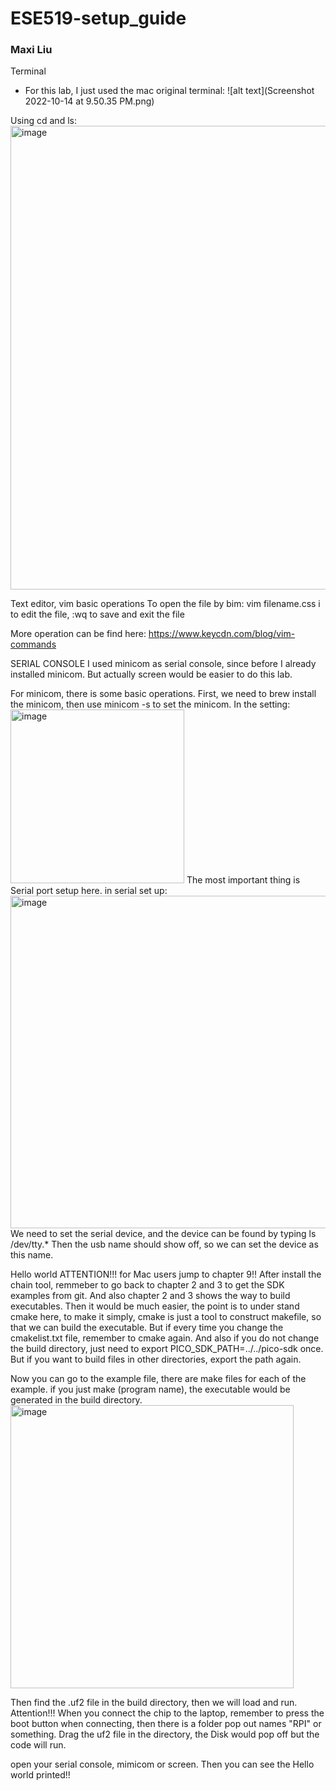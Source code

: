 # ESE519-setup_guide
### Maxi Liu



Terminal 
- For this lab, I just used the mac original terminal:
![alt text](Screenshot 2022-10-14 at 9.50.35 PM.png)

Using cd and ls:
<img width="742" alt="image" src="https://user-images.githubusercontent.com/58932929/195963756-2f60888a-70cd-4c29-ab89-ebf53bc6ab85.png">

Text editor, vim
basic operations
To open the file by bim: vim filename.css
i to edit the file, :wq to save and exit the file

More operation can be find here: 
https://www.keycdn.com/blog/vim-commands

SERIAL CONSOLE
I used minicom as serial console, since before I already installed minicom. But actually screen would be easier to do this lab. 

For minicom, there is some basic operations.
First, we need to brew install the minicom, then use minicom -s to set the minicom. 
In the setting:
<img width="278" alt="image" src="https://user-images.githubusercontent.com/58932929/195963893-39995433-11b3-41a7-8179-2ba330de3f21.png">
The most important thing is Serial port setup here. in serial set up:
<img width="532" alt="image" src="https://user-images.githubusercontent.com/58932929/195963921-c9748d88-5e23-4c38-9a66-a684cb6cd496.png">
We need to set the serial device, and the device can be found by typing ls /dev/tty.*
Then the usb name should show off, so we can set the device as this name.

Hello world
ATTENTION!!! for Mac users jump to chapter 9!!
After install the chain tool, remmeber to go back to chapter 2 and 3 to get the SDK examples from git.
And also chapter 2 and 3 shows the way to build executables. 
Then it would be much easier, the point is to under stand cmake here, to make it simply, cmake is just a tool to construct makefile, 
so that we can build the executable. But if every time you change the cmakelist.txt file, remember to cmake again.
And also if you do not change the build directory, just need to export PICO_SDK_PATH=../../pico-sdk once. But if you want to 
build files in other directories, export the path again.

Now you can go to the example file, there are make files for each of the example. if you just make (program name), the executable would be generated
in the build directory.
<img width="453" alt="image" src="https://user-images.githubusercontent.com/58932929/195964477-c7d9002a-ce21-4fe6-b288-10dc93df5fe6.png">

Then find the .uf2 file in the build directory, then we will load and run. 
Attention!!! When you connect the chip to the laptop, remember to press the boot button when connecting, then there is a folder pop out names "RPI"
or something. Drag the uf2 file in the directory, the Disk would pop off but the code will run.

open your serial console, mimicom or screen. Then you can see the Hello world printed!!


